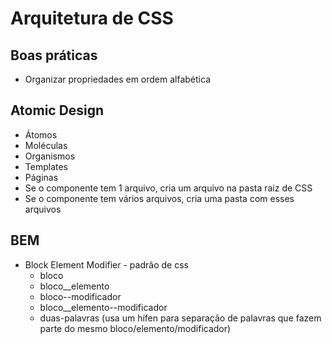 # Arquitetura de CSS

## Boas práticas

- Organizar propriedades em ordem alfabética

## Atomic Design

- Átomos
- Moléculas
- Organismos
- Templates
- Páginas
- Se o componente tem 1 arquivo, cria um arquivo na pasta raiz de CSS
- Se o componente tem vários arquivos, cria uma pasta com esses arquivos

## BEM

- Block Element Modifier - padrão de css
  - bloco
  - bloco\_\_elemento
  - bloco--modificador
  - bloco\_\_elemento--modificador
  - duas-palavras (usa um hífen para separação de palavras que fazem parte do mesmo bloco/elemento/modificador)
